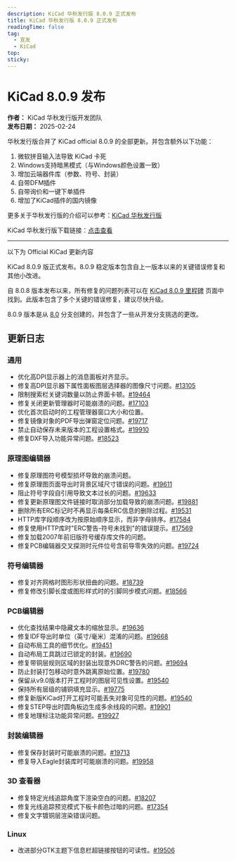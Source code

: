 ```yaml
---
description: KiCad 华秋发行版 8.0.9 正式发布
title: KiCad 华秋发行版 8.0.9 正式发布
readingTime: false
tag:
  - 宣发
  - KiCad
top: 
sticky: 
---
```


# KiCad 8.0.9 发布

**作者：** KiCad 华秋发行版开发团队  
**发布日期：** 2025-02-24

华秋发行版合并了 KiCad official 8.0.9 的全部更新。并包含额外以下功能：
1. 微软拼音输入法导致 KiCad 卡死
2. Windows支持暗黑模式（与Windows颜色设置一致）
3. 增加云端器件库（参数、符号、封装）
4. 自带DFM插件
5. 自带询价和一键下单插件   
6. 增加了KiCad插件的国内镜像

更多关于华秋发行版的介绍可以参考：[KiCad 华秋发行版](https://kicad.eda.cn/docs/posts/kicad-hq-instruction.html)

KiCad 华秋发行版下载链接：[点击查看](https://kicad.eda.cn/download)

---

以下为 Official KiCad 更新内容


KiCad 8.0.9 版正式发布。8.0.9 稳定版本包含自上一版本以来的关键错误修复和其他小改进。

自 8.0.8 版本发布以来，所有修复的问题列表可以在 [KiCad 8.0.9 里程碑](https://gitlab.com/groups/kicad/-/milestones/43) 页面中找到。此版本包含了多个关键的错误修复，建议尽快升级。

8.0.9 版本是从 [8.0](https://gitlab.com/kicad/code/kicad/-/commits/8.0/) 分支创建的，并包含了一些从开发分支挑选的更改。

## 更新日志

### 通用

- 优化高DPI显示器上的消息面板对齐显示。
- 修复高DPI显示器下属性面板图层选择器的图像尺寸问题。[#13105](https://gitlab.com/kicad/code/kicad/-/issues/13105)
- 限制搜索栏关键词数量以防止界面卡顿。[#19464](https://gitlab.com/kicad/code/kicad/-/issues/19464)
- 修复关闭更新管理器时可能崩溃的问题。[#17103](https://gitlab.com/kicad/code/kicad/-/issues/17103)
- 优化首次启动时的工程管理器窗口大小和位置。
- 修复镜像对象的PDF导出弹窗定位问题。[#19717](https://gitlab.com/kicad/code/kicad/-/issues/19717)
- 禁止自动保存未来版本的工程设置格式。[#19910](https://gitlab.com/kicad/code/kicad/-/issues/19910)
- 修复DXF导入功能异常问题。[#18523](https://gitlab.com/kicad/code/kicad/-/issues/18523)

### 原理图编辑器

- 修复原理图符号模型损坏导致的崩溃问题。
- 修复原理图页面导出时背景区域尺寸错误的问题。[#19611](https://gitlab.com/kicad/code/kicad/-/issues/19611)
- 阻止符号字段自引用导致文本过长的问题。[#19633](https://gitlab.com/kicad/code/kicad/-/issues/19633)
- 修复更新原理图文件链接时取消部分加载导致的崩溃问题。[#19881](https://gitlab.com/kicad/code/kicad/-/issues/19881)
- 删除所有ERC标记时不再显示每条ERC信息的删除过程。[#19531](https://gitlab.com/kicad/code/kicad/-/issues/19531)
- HTTP库字段顺序改为按原始顺序显示，而非字母排序。[#17584](https://gitlab.com/kicad/code/kicad/-/issues/17584)
- 修复使用HTTP库时"ERC警告-符号未找到"的错误提示。[#17569](https://gitlab.com/kicad/code/kicad/-/issues/17569)
- 修复加载2007年前旧版符号缓存库文件的问题。
- 修复PCB编辑器交叉探测时元件位号含前导零失效的问题。[#19724](https://gitlab.com/kicad/code/kicad/-/issues/19724)

###  符号编辑器
- 修复对齐网格时图形形状扭曲的问题。[#18739](https://gitlab.com/kicad/code/kicad/-/issues/18739)
- 修复修改引脚长度或图形样式时的引脚同步模式问题。[#18566](https://gitlab.com/kicad/code/kicad/-/issues/18566)

### PCB编辑器
- 优化查找结果中隐藏文本的缩放显示。[#19636](https://gitlab.com/kicad/code/kicad/-/issues/19636)
- 修复IDF导出时单位（英寸/毫米）混淆的问题。[#19668](https://gitlab.com/kicad/code/kicad/-/issues/19668)
- 自动布局工具的细节优化。[#19451](https://gitlab.com/kicad/code/kicad/-/issues/19451)
- 自动布局工具跳过已锁定的封装。[#19690](https://gitlab.com/kicad/code/kicad/-/issues/19690)
- 修复带铜层规则区域的封装出现意外DRC警告的问题。[#19694](https://gitlab.com/kicad/code/kicad/-/issues/19694)
- 防止封装打包移动时意外跳离原始位置。[#19780](https://gitlab.com/kicad/code/kicad/-/issues/19780)
- 保留从v9.0版本打开工程时的图层可见性设置。[#19540](https://gitlab.com/kicad/code/kicad/-/issues/19540)
- 保持所有层级的铺铜填充显示。[#19775](https://gitlab.com/kicad/code/kicad/-/issues/19775)
- 修复新版KiCad打开工程时可能丢失对象可见性的问题。[#19540](https://gitlab.com/kicad/code/kicad/-/issues/19540)
- 修复STEP导出时圆角板边生成多余线段的问题。[#19901](https://gitlab.com/kicad/code/kicad/-/issues/19901)
- 修复地理标注功能异常问题。[#19927](https://gitlab.com/kicad/code/kicad/-/issues/19927)

### 封装编辑器
- 修复保存封装时可能崩溃的问题。[#19713](https://gitlab.com/kicad/code/kicad/-/issues/19713)
- 修复导入Eagle封装库时可能崩溃的问题。[#19958](https://gitlab.com/kicad/code/kicad/-/issues/19958)

### 3D 查看器
- 修复特定光线追踪角度下渲染空白的问题。[#18207](https://gitlab.com/kicad/code/kicad/-/issues/18207)
- 修复光线追踪预览模式下板卡颜色过暗的问题。[#17354](https://gitlab.com/kicad/code/kicad/-/issues/17354)
- 修复文字镀铜层渲染错误问题。

### Linux
- 改进部分GTK主题下信息栏超链接按钮的可读性。[#19506](https://gitlab.com/kicad/code/kicad/-/issues/19506)


